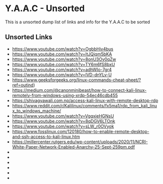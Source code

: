 <!-- ======================================== unsorted.md Start ======================================== -->


<!-- ------------------------------ Intro Start ------------------------------ -->

# Y.A.A.C - Unsorted

This is a unsorted dump list of links and info for the Y.A.A.C to be sorted

<!-- ------------------------------ Intro End ------------------------------ -->


<!-- ------------------------------ Unsorted Links Start ------------------------------ -->

## Unsorted Links

* https://www.youtube.com/watch?v=OgbbHiv4bus
* https://www.youtube.com/watch?v=ltJQjqm5bKA
* https://www.youtube.com/watch?v=8onU3Ov0qZw
* https://www.youtube.com/watch?v=TY6m6fS8bxU
* https://www.youtube.com/watch?v=adhWIo-7gr4
* https://www.youtube.com/watch?v=lVD-dnYLv-U
* https://www.geeksforgeeks.org/linux-commands-cheat-sheet/?ref=outind)
* https://medium.com/@canonminibeast/how-to-connect-kali-linux-remotely-from-windows-using-xrdp-54ec46cdb455
* https://shivagyawali.com.np/access-kali-linux-with-remote-desktop-rdp
* https://www.reddit.com/r/Kalilinux/comments/fx5ma1/rdp_from_kali_linux_to_windows_machine/
* https://www.youtube.com/watch?v=VgqxieHGNsU
* https://www.youtube.com/watch?v=8qDGV6LTOnk
* https://www.youtube.com/watch?v=sLW_r0OVyok
* https://www.fosslinux.com/120180/how-to-enable-remote-desktop-and-ssh-access-to-kali-linux.htm
* https://millercenter.rutgers.edu/wp-content/uploads/2020/11/NCRI-White-Paper-Network-Enabled-Anarchy-25-Sept-259pm.pdf
* 
* 
* 
* 
* 
* 

<!-- ------------------------------ Unsorted Links End ------------------------------ -->


<!-- ======================================== unsorted.md end ======================================== -->
